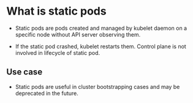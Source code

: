 # What is static pods

- Static pods are pods created and managed by kubelet daemon on a specific node without API server observing them. 

- If the static pod crashed, kubelet restarts them. Control plane is not involved in lifecycle of static pod. 

## Use case

- Static pods are useful in cluster bootstrapping cases and may be deprecated in the future.